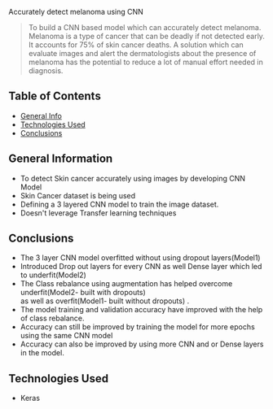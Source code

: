Accurately detect melanoma using CNN

> To build a CNN based model which can accurately detect melanoma. Melanoma is a type of cancer that can be deadly if not detected early. 
It accounts for 75% of skin cancer deaths. A solution which can evaluate images and alert the dermatologists about the presence of 
melanoma has the potential to reduce a lot of manual effort needed in diagnosis.


## Table of Contents
* [General Info](#general-information)
* [Technologies Used](#technologies-used)
* [Conclusions](#conclusions)

## General Information
- To detect Skin cancer accurately using images by developing CNN Model
- Skin Cancer dataset is being used
- Defining a 3 layered CNN model to train the image dataset.
- Doesn't leverage Transfer learning techniques

## Conclusions
- The 3 layer CNN model overfitted without using dropout layers(Model1)
- Introduced Drop out layers for every CNN as well Dense layer which led to underfit(Model2)
- The Class rebalance using augmentation has helped overcome underfit(Model2- built with dropouts)  
  as well as overfit(Model1- built without dropouts) . 
- The model training and validation accuracy have improved with the help of class rebalance.
- Accuracy can still be improved by training the model for more epochs using the same CNN model
- Accuracy can also be improved by using more CNN and or Dense layers in the model.

## Technologies Used
- Keras
